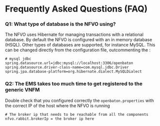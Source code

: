 # Frequently Asked Questions (FAQ)


### Q1: What type of database is the NFVO using?

The NFVO uses Hibernate for managing transactions with a relational database. By default the NFVO is configured with an in memory database (HSQL). 
Other types of databases are supported, for instance MySQL. This can be changed directly from the configuration file, outcommenting the : 
```
# mysql jdbc
spring.datasource.url=jdbc:mysql://localhost:3306/openbaton
spring.datasource.driver-class-name=com.mysql.jdbc.Driver
spring.jpa.database-platform=org.hibernate.dialect.MySQLDialect
```

### Q2: The EMS takes too much time to get registered to the generic VNFM

Double check that you configured correctly the `openbaton.properties` with the correct IP of the host where the NFVO is running

```
# The broker ip that needs to be reachable from all the components
nfvo.rabbit.brokerIp = the broker ip here 
```

<!---
 Script for open external links in a new tab
-->
<script type="text/javascript" charset="utf-8">
      // Creating custom :external selector
      $.expr[':'].external = function(obj){
          return !obj.href.match(/^mailto\:/)
                  && (obj.hostname != location.hostname);
      };
      $(function(){
        $('a:external').addClass('external');
        $(".external").attr('target','_blank');
      })
</script>
